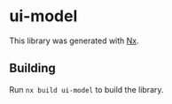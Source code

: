 # ui-model

This library was generated with [Nx](https://nx.dev).

## Building

Run `nx build ui-model` to build the library.
